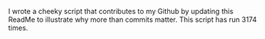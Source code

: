 I wrote a cheeky script that contributes to my Github by updating this ReadMe to illustrate why more than commits matter. This script has run 3174 times.